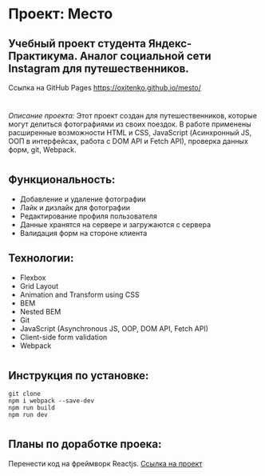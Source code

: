 # Проект: Место

## Учебный проект студента Яндекс-Практикума. Аналог социальной сети Instagram для путешественников.

Ссылка на GitHub Pages https://oxitenko.github.io/mesto/

#

_Описание проекта:_ Этот проект создан для путешественников, которые могут делиться фотографиями из своих поездок. В работе применены расширенные возможности HTML и CSS, JavaScript (Асинхронный JS, ООП в интерфейсах, работа с DOM API и Fetch API), проверка данных форм, git, Webpack. 

#

## Функциональность:

- Добавление и удаление фотографии 
- Лайк и дизлайк для фотографии 
- Редактирование профиля пользователя 
- Данные хранятся на сервере и загружаются с сервера 
- Валидация форм на стороне клиента

 ## Технологии:
 
- Flexbox
- Grid Layout
- Animation and Transform using CSS
- BEM 
- Nested BEM
- Git
- JavaScript (Asynchronous JS, OOP, DOM API, Fetch API) 
- Client-side form validation 
- Webpack

#

## Инструкция по установке: 

```
git clone
npm i webpack --save-dev
npm run build
npm run dev

```
#

## Планы по доработке проека: 
Перенести код на фреймворк Reactjs. [Ссылка на проект](https://github.com/oxitenko/mesto-react) 


